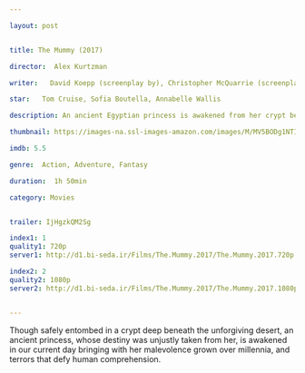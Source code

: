 ```yaml
---

layout: post


title: The Mummy (2017)

director:  Alex Kurtzman

writer:   David Koepp (screenplay by), Christopher McQuarrie (screenplay by)

star:   Tom Cruise, Sofia Boutella, Annabelle Wallis

description: An ancient Egyptian princess is awakened from her crypt beneath the desert, bringing with her malevolence grown over millennia, and terrors that defy human comprehension.

thumbnail: https://images-na.ssl-images-amazon.com/images/M/MV5BODg1NTIxMzEtM2NmMi00MDQ2LWE5YjYtZTgxYmNhZTQxYWIzXkEyXkFqcGdeQXVyNDYzODU1ODM@._V1_QL50_SY1000_CR0,0,631,1000_AL_.jpg

imdb: 5.5

genre:  Action, Adventure, Fantasy

duration:  1h 50min

category: Movies


trailer: IjHgzkQM2Sg

index1: 1
quality1: 720p
server1: http://d1.bi-seda.ir/Films/The.Mummy.2017/The.Mummy.2017.720p.MkvCage-[Bi-3-Seda.Ir].mkv

index2: 2
quality2: 1080p
server2: http://d1.bi-seda.ir/Films/The.Mummy.2017/The.Mummy.2017.1080p.x265.RMT-[Bi-3-Seda.Ir].mkv


---
```


Though safely entombed in a crypt deep beneath the unforgiving desert, an ancient princess, whose destiny was unjustly taken from her, is awakened in our current day bringing with her malevolence grown over millennia, and terrors that defy human comprehension.